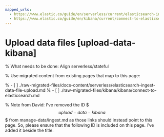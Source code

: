 ```yaml
---
mapped_urls:
  - https://www.elastic.co/guide/en/serverless/current/elasticsearch-ingest-data-file-upload.html
  - https://www.elastic.co/guide/en/kibana/current/connect-to-elasticsearch.html#upload-data-kibana
---
```


# Upload data files [upload-data-kibana]

% What needs to be done: Align serverless/stateful

% Use migrated content from existing pages that map to this page:

% - [ ] ./raw-migrated-files/docs-content/serverless/elasticsearch-ingest-data-file-upload.md
% - [ ] ./raw-migrated-files/kibana/kibana/connect-to-elasticsearch.md



% Note from David: I've removed the ID $$$upload-data-kibana$$$ from manage-data/ingest.md as those links should instead point to this page. So, please ensure that the following ID is included on this page. I've added it beside the title.

